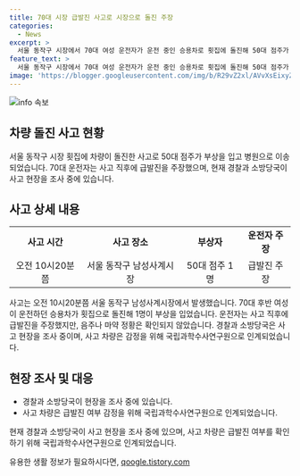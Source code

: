 ```yaml
---
title: 70대 시장 급발진 사고로 시장으로 돌진 주장
categories:
  - News
excerpt: >
  서울 동작구 시장에서 70대 여성 운전자가 운전 중인 승용차로 횟집에 돌진해 50대 점주가 부상을 입었습니다. 운전자는 사고 직후 급발진을 주장했지만 음주나 마약 정황은 확인되지 않았습니다. 경찰과 소방당국은 사고 차량을 감정하기 위해 조사 중에 있습니다. (150자)
feature_text: >
  서울 동작구 시장에서 70대 여성 운전자가 운전 중인 승용차로 횟집에 돌진해 50대 점주가 부상을 입었습니다. 운전자는 사고 직후 급발진을 주장했지만 음주나 마약 정황은 확인되지 않았습니다. 경찰과 소방당국은 사고 차량을 감정하기 위해 조사 중에 있습니다. (150자)
image: 'https://blogger.googleusercontent.com/img/b/R29vZ2xl/AVvXsEixyZcFfHzMRdzZMjFBmAUKJYCLCGyLL1o632UiGVXcaFdKo_bkvkuCioo0uUKlGfBVcT3P84aROyZIXSBEx3Aw5nCQ3pTgDom1WDC4m8eifvWiAmWEEVb4x6G_l8C0QH225ldMjyaFvpxGEBGNO37VmDTDMHGhJPq73UglMfDca1-0aw/s1600/blogspot.png'
---
```


<p><img src="https://blogger.googleusercontent.com/img/b/R29vZ2xl/AVvXsEixyZcFfHzMRdzZMjFBmAUKJYCLCGyLL1o632UiGVXcaFdKo_bkvkuCioo0uUKlGfBVcT3P84aROyZIXSBEx3Aw5nCQ3pTgDom1WDC4m8eifvWiAmWEEVb4x6G_l8C0QH225ldMjyaFvpxGEBGNO37VmDTDMHGhJPq73UglMfDca1-0aw/s1600/blogspot.png" alt="info 속보" /></p>

<h2 data-ke-size="size26">차량 돌진 사고 현황</h2>

<p data-ke-size="size16">서울 동작구 시장 횟집에 차량이 돌진한 사고로 50대 점주가 부상을 입고 병원으로 이송되었습니다. 70대 운전자는 사고 직후에 급발진을 주장했으며, 현재 경찰과 소방당국이 사고 현장을 조사 중에 있습니다.</p>

<h2 data-ke-size="size26">사고 상세 내용</h2>

<table>
  <tr>
    <td style="text-align: center; height: 17px;"><b>사고 시간</b></td>
    <td style="text-align: center; height: 17px;"><b>사고 장소</b></td>
    <td style="text-align: center; height: 17px;"><b>부상자</b></td>
    <td style="text-align: center; height: 17px;"><b>운전자 주장</b></td>
  </tr>
  <tr>
    <td style="text-align: center; height: 17px;">오전 10시20분쯤</td>
    <td style="text-align: center; height: 17px;">서울 동작구 남성사계시장</td>
    <td style="text-align: center; height: 17px;">50대 점주 1명</td>
    <td style="text-align: center; height: 17px;">급발진 주장</td>
  </tr>
</table>

<p data-ke-size="size16">사고는 오전 10시20분쯤 서울 동작구 남성사계시장에서 발생했습니다. 70대 후반 여성이 운전하던 승용차가 횟집으로 돌진해 1명이 부상을 입었습니다. 운전자는 사고 직후에 급발진을 주장했지만, 음주나 마약 정황은 확인되지 않았습니다. 경찰과 소방당국은 사고 현장을 조사 중이며, 사고 차량은 감정을 위해 국립과학수사연구원으로 인계되었습니다.</p>

<h2 data-ke-size="size26">현장 조사 및 대응</h2>

<ul>
  <li>경찰과 소방당국이 현장을 조사 중에 있습니다.</li>
  <li>사고 차량은 급발진 여부 감정을 위해 국립과학수사연구원으로 인계되었습니다.</li>
</ul>

<p data-ke-size="size16">현재 경찰과 소방당국이 사고 현장을 조사 중에 있으며, 사고 차량은 급발진 여부를 확인하기 위해 국립과학수사연구원으로 인계되었습니다.</p>
유용한 생활 정보가 필요하시다면, <a href="https://qoogle.tistory.com" rel="dofollow">qoogle.tistory.com</a>


